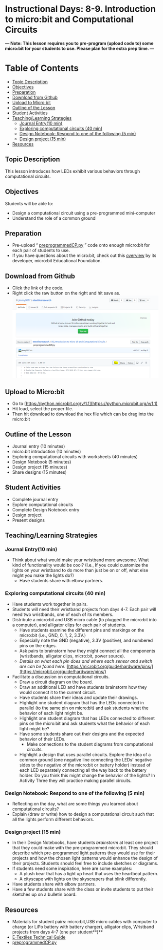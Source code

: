 # Instructional Days: 8-9. Introduction to micro:bit and Computational Circuits

**— Note: This lesson requires you to pre-program (upload code to) some micro:bit for your students to use. Please plan for the extra prep time. —**

Table of Contents
=================

* [Topic Description](#topic-description)
* [Objectives](#objectives)
* [Preparation](#preparation)
* [Download from Github](#download-from-github)
* [Upload to Micro:bit](#upload-to-microbit)
* [Outline of the Lesson](#outline-of-the-lesson)
* [Student Activities](#student-activities)
* [Teaching/Learning Strategies](#teachinglearning-strategies)
	 * [Journal Entry(10 min)](#journal-entry10-min)
	 * [Exploring computational circuits (40 min)](#exploring-computational-circuits-40-min)
	 * [Design Notebook: Respond to one of the following (5 min)](#design-notebook-respond-to-one-of-the-following-5-min)
	 * [Design project (15 min)](#design-project-15-min)
* [Resources](#resources)

## Topic Description
This lesson introduces how LEDs exhibit various behaviors through computational circuits.

## Objectives
Students will be able to:
* Design a computational circuit using a pre-programmed mini-computer
* Understand the role of a common ground

## Preparation
* Pre-upload “ [preprogrammedCP.py](preprogrammedCP.py) ” code onto enough micro:bit for each pair of students to use. 
* If you have questions about the micro:bit, check out this  [overview](https://microbit.org/guide/)  by its developer, micro:bit Educational Foundation.

## Download from Github
* Click the link of the code.
* Right click the raw button on the right and hit save as.
![](github.png)


## Upload to Micro:bit
* Go to  [https://python.microbit.org/v/1.1](https://python.microbit.org/v/1.1)  
* Hit load, select the proper file.
* Then hit download to download the hex file which can be drag into the micro:bit

## Outline of the Lesson
* Journal entry (10 minutes)
* micro:bit introduction (10 minutes)
* Exploring computational circuits with worksheets (40 minutes)
* Design Notebook (5 minutes)
* Design project (15 minutes)
* Share designs (15 minutes)

## Student Activities
* Complete journal entry
* Explore computational circuits
* Complete Design Notebook entry
* Design project
* Present designs

## Teaching/Learning Strategies
### Journal Entry(10 min)
* Think about what would make your wristband more awesome. What kind of functionality would be cool? (I.e., If you could customize the lights on your wristband to do more than just be on or off, what else might you make the lights do?) 
	* Have students share with elbow partners.
	
### Exploring computational circuits (40 min)
* Have students work together in pairs. 
* Students will need their wristband projects from days 4-7. Each pair will need two wristbands, one of each of its members.
* Distribute a micro:bit and USB micro cable (to plugged the micro:bit into a computer), and alligator clips for each pair of students. 
	* Have students examine the different pins and markings on the micro:bit (i.e., GND, 0, 1, 2, 3.3V.)
	* Especially note the GND (negative), 3.3V (positive), and numbered pins on the edges.
	* Ask pairs to brainstorm how they might connect all the components (wristbands, alligator clips, micro:bit, power source). 
	* *Details on what each pin does and where each sensor and switch are can be found here:* [https://microbit.org/guide/hardware/pins/](https://microbit.org/guide/hardware/pins/) 
* Facilitate a discussion on computational circuits.
	* Draw a circuit diagram on the board.
	* Draw an additional LED and have students brainstorm how they would connect it to the current circuit.
	* Have students share their ideas and update their drawings. 
	* Highlight one student diagram that has the LEDs connected in parallel (to the same pin on micro:bit) and ask students what the behavior of each light might be.
	* Highlight one student diagram that has LEDs connected to different pins on the micro:bit and ask students what the behavior of each light might be?
	* Have some students share out their designs and the expected behavior of their LEDs.
		* Make connections to the student diagrams from computational circuits.
	* Highlight a design that uses parallel circuits. Explore the idea of a common ground (one negative line connecting the LEDs’ negative sides to the negative of the micro:bit or battery holder) instead of each LED separately connecting all the way back to the battery holder. Do you think this might change the behavior of the lights? In Activity Three they will practice making parallel circuits.

### Design Notebook: Respond to one of the following (5 min)
* Reflecting on the day, what are some things you learned about computational circuits?
* Explain (draw or write) how to design a computational circuit such that all the lights perform different behaviors.

### Design project (15 min)
* In their Design Notebooks, have students *brainstorm* at least one project that they could make with the pre-programmed micro:bit. They should describe which pre-programmed light patterns they would use for their projects and how the chosen light patterns would enhance the design of their projects. Students should feel free to include sketches or diagrams.
* If students need some inspiration, here are some examples:
	* A plush bear that has a light up heart that uses the heartbeat pattern.
	* A cityscape with lights on the skyscrapers that blink differently.
* Have students share with elbow partners. 
* Have a few students share with the class or invite students to put their sketches up on a bulletin board.

## Resources
* Materials for student pairs: micro:bit,USB micro cables with computer to charge (or LiPo battery with battery charger), alligator clips, Wristband projects from days 4-7 (one per student**)**
*  [E-Textiles Technical Guide](https://drive.google.com/open?id=0B23ylAf7b2eARTUyRlVRblkyTDQ) 
*  [preprogrammedCP.py](preprogrammedCP.py) 

